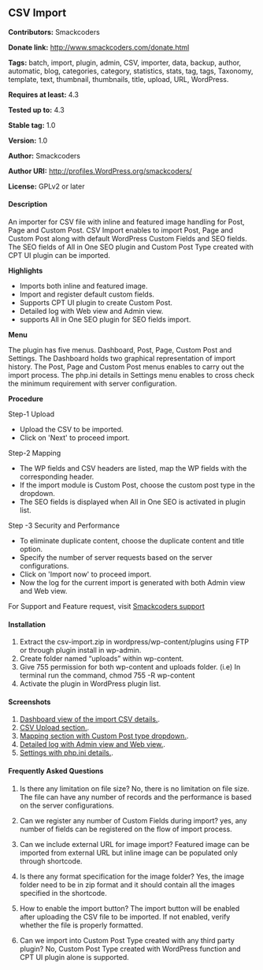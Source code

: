 ## CSV Import ##
**Contributors:** Smackcoders

**Donate link:** http://www.smackcoders.com/donate.html

**Tags:** batch, import, plugin, admin, CSV, importer, data, backup, author, automatic, blog, categories, category, statistics, stats, tag, tags, Taxonomy, template, text, thumbnail, thumbnails, title, upload, URL, WordPress.

**Requires at least:** 4.3

**Tested up to:** 4.3

**Stable tag:** 1.0

**Version:** 1.0

**Author:** Smackcoders

**Author URI:** http://profiles.WordPress.org/smackcoders/

**License:** GPLv2 or later

#### Description #### 
An importer for CSV file with inline and featured image handling for Post, Page and Custom Post.
CSV Import enables to import Post, Page and Custom Post along with default WordPress Custom Fields and SEO fields. The SEO fields of All in One SEO plugin and Custom Post Type created with CPT UI plugin can be imported. 

**Highlights**

* Imports both inline and featured image.
* Import and register default custom fields.
* Supports CPT UI plugin to create Custom Post.
* Detailed log with Web view and Admin view.
* supports All in One SEO plugin for SEO fields import.

**Menu**

The plugin has five menus. Dashboard, Post, Page, Custom Post and Settings. The Dashboard holds two graphical representation of import history. The Post, Page and Custom Post menus enables to carry out the import process. The php.ini details in Settings menu enables to cross check the minimum requirement with server configuration. 

**Procedure**

Step-1 Upload <br />

* Upload the CSV to be imported. <br />
* Click on 'Next' to proceed import. <br />

Step-2 Mapping <br />

* The WP fields and CSV headers are listed, map the WP fields with the corresponding header. <br />
* If the import module is Custom Post, choose the custom post type in the dropdown. <br />
* The SEO fields is displayed when All in One SEO is activated in plugin list.

Step -3 Security and Performance <br />

* To eliminate duplicate content, choose the duplicate content and title option. <br />
* Specify the number of server requests based on the server configurations. <br />
* Click on 'Import now' to proceed import. <br />
* Now the log for the current import is generated with both Admin view and Web view.

 

For Support and Feature request, visit <a href="https://smackcoders.freshdesk.com" target="_blank"> Smackcoders support </a>

#### Installation ####

1. Extract the csv-import.zip in wordpress/wp-content/plugins using FTP or through plugin install in wp-admin.
2. Create folder named “uploads”  within wp-content.
3. Give 755 permission for both wp-content and uploads folder. (i.e)
	In terminal run the command, chmod 755 -R wp-content
4. Activate the plugin in WordPress plugin list.

#### Screenshots ####

1. [Dashboard view of the import CSV details.](https://github.com/Smackcoders/WordPress-CSV-Import/blob/master/screenshot-1.png).
2. [CSV Upload section.](https://github.com/Smackcoders/WordPress-CSV-Import/blob/master/screenshot-2.png).
3. [Mapping section with Custom Post type dropdown.](https://github.com/Smackcoders/WordPress-CSV-Import/blob/master/screenshot-3.png).
4. [Detailed log with Admin view and Web view.](https://github.com/Smackcoders/WordPress-CSV-Import/blob/master/screenshot-4.png).
5. [Settings with php.ini details.](https://github.com/Smackcoders/WordPress-CSV-Import/blob/master/screenshot-5.png).

#### Frequently Asked Questions ####

1. Is there any limitation on file size?
No, there is no limitation on file size. The file can have any number of records and the performance is based on the server configurations.

2. Can we register any number of Custom Fields during import?
yes, any number of fields can be registered on the flow of import process.

3. Can we include external URL for image import?
Featured image can be imported from external URL but inline image can be populated only through shortcode.

4. Is there any format specification for the image folder?
Yes, the image folder need to be in zip format and it should contain all the images specified in the shortcode. 

5. How to enable the import button?
The import button will be enabled after uploading the CSV file to be imported. If not enabled, verify whether the file is properly formatted.

6. Can we import into Custom Post Type created with any third party plugin?
No, Custom Post Type created with WordPress function and CPT UI plugin alone is supported.



